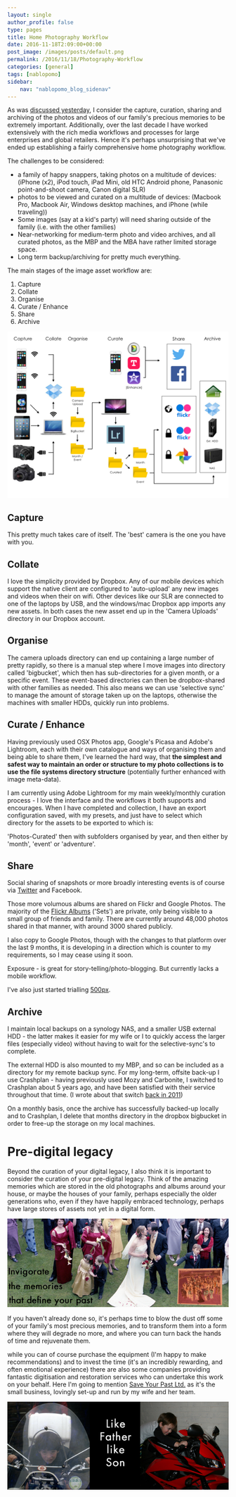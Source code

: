 ```yaml
---
layout: single
author_profile: false
type: pages
title: Home Photography Workflow
date: 2016-11-18T2:09:00+00:00
post_image: /images/posts/default.png
permalink: /2016/11/18/Photography-Workflow
categories: [general]
tags: [nablopomo]
sidebar:
    nav: "nablopomo_blog_sidenav"
---
```

As was [discussed yesterday](2016/11/17/Curation), I consider the capture, curation, sharing and archiving of the photos and videos of our family's precious memories to be extremely important. Additionally, over the last decade I have worked extensively with the rich media workflows and processes for large enterprises and global retailers. Hence it's perhaps unsurprising that we've ended up establishing a fairly comprehensive home photography workflow.

The challenges to be considered:
- a family of happy snappers, taking photos on a multitude of devices: (iPhone (x2), iPod touch, iPad Mini, old HTC Android phone, Panasonic point-and-shoot camera, Canon digital SLR)  
- photos to be viewed and curated on a multitude of devices: (Macbook Pro, Macbook Air, Windows desktop machines, and iPhone (while traveling))  
- Some images (say at a kid's party) will need sharing outside of the family (i.e. with the other families)  
- Near-networking for medium-term photo and video archives, and all curated photos, as the MBP and the MBA have rather limited storage space.  
- Long term backup/archiving for pretty much everything.  

The main stages of the image asset workflow are:  
1) Capture  
2) Collate  
3) Organise  
4) Curate / Enhance   
5) Share  
6) Archive


![Home Photography Workflow](/images/posts/NaBloPoMo18-workflow.jpg)



## Capture  
This pretty much takes care of itself. The 'best' camera is the one you have with you.

## Collate  
I love the simplicity provided by Dropbox. Any of our mobile devices which support the native client are configured to 'auto-upload' any new images and videos when their on wifi. Other devices like our SLR are connected to one of the laptops by USB, and the windows/mac Dropbox app imports any new assets.
In both cases the new asset end up in the 'Camera Uploads' directory in our Dropbox account.

## Organise  
The camera uploads directory can end up containing a large number of pretty rapidly, so there is a manual step where I move images into directory called 'bigbucket', which then has sub-directories for a given month, or a specific event. These event-based directories can then be dropbox-shared with other families as needed. This also means we can use 'selective sync' to manage the amount of storage taken up on the laptops, otherwise the machines with smaller HDDs, quickly run into problems.

## Curate / Enhance   
Having previously used OSX Photos app, Google's Picasa and Adobe's Lightroom, each with their own catalogue and ways of organising them and being able to share them, I've learned the hard way, that **the simplest and safest way to maintain an order or structure to my photo collections is to use the file systems directory structure** (potentially further enhanced with image meta-data).

I am currently using Adobe Lightroom for my main weekly/monthly curation process - I love the interface and the workflows it both supports and encourages. When I have completed and collection, I have an export configuration saved, with my presets, and just have to select which directory for the assets to be exported to which is:

'Photos-Curated' then with subfolders organised by year, and then either by 'month', 'event' or 'adventure'.


## Share  
Social sharing of snapshots or more broadly interesting events is of course via [Twitter](https://twitter.com/bseymour) and Facebook.

Those more volumous albums are shared on Flickr and Google Photos. The majority of the [Flickr Albums](https://www.flickr.com/photos/boseymour) ('Sets') are private, only being visible to a small group of friends and family. There are currently around 48,000 photos shared in that manner, with around 3000 shared publicly.

I also copy to Google Photos, though with the changes to that platform over the last 9 months, it is developing in a direction which is counter to my requirements, so I may cease using it soon.

Exposure - is great for story-telling/photo-blogging. But currently lacks a mobile workflow.

I've also just started trialling [500px](https://500px.com/bseymour).


## Archive
I maintain local backups on a synology NAS, and a smaller USB external HDD - the latter makes it easier for my wife or I to quickly access the larger files (especially video) without having to wait for the selective-sync's to complete.

The external HDD is also mounted to my MBP, and so can be included as a directory for my remote backup sync. For my long-term, offsite back-up I use Crashplan - having previously used Mozy and Carbonite, I switched to Crashplan about 5 years ago, and have been satisfied with their service throughout that time. (I wrote about that switch [back in 2011](2011/08/24/limits-of-unlimited-offsite-backup/))

On a monthly basis, once the archive has successfully backed-up locally and to Crashplan, I delete that months directory in the dropbox bigbucket in order to free-up the storage on my local machines.



# Pre-digital legacy

Beyond the curation of your digital legacy, I also think it is important to consider the curation of your pre-digital legacy. Think of the amazing memories which are stored in the old photographs and albums around your house, or maybe the houses of your family, perhaps especially the older generations who, even if they have happily embraced technology, perhaps have large stores of assets not yet in a digital form.

![Save Your Past](/images/posts/NaBloPoMo18-SYP2.jpg)

If you haven't already done so, it's perhaps time to blow the dust off some of your family's most precious memories, and to transform them into a form where they will degrade no more, and where you can turn back the hands of time and rejuvenate them.

while you can of course purchase the equipment (I'm happy to make recommendations) and to invest the time (it's an incredibly rewarding, and often emotional experience) there are also some companies providing fantastic digitisation and restoration services who can undertake this work on your behalf. Here I'm going to mention [Save Your Past Ltd.](http://www.saveyourpast.co.uk/) as it's the small business, lovingly set-up and run by my wife and her team.

![Save Your Past](/images/posts/NaBloPoMo18-SYP1.jpg)
